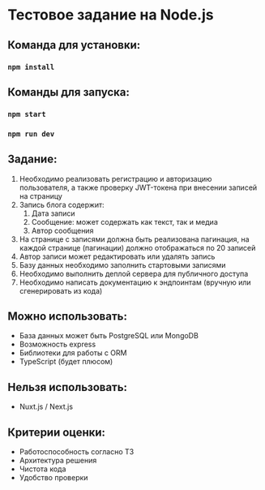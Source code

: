 # Тестовое задание на Node.js

## Команда для установки:

### `npm install`

## Команды для запуска:

### `npm start`

### `npm run dev`

## Задание:

1. Необходимо реализовать регистрацию и авторизацию пользователя, а также проверку JWT-токена при внесении записей на страницу
2. Запись блога содержит:
   1. Дата записи
   2. Сообщение: может содержать как текст, так и медиа
   3. Автор сообщения
3. На странице с записями должна быть реализована пагинация, на каждой странице (пагинации) должно отображаться по 20 записей
4. Автор записи может редактировать или удалять запись
5. Базу данных необходимо заполнить стартовыми записями
6. Необходимо выполнить деплой сервера для публичного доступа
7. Необходимо написать документацию к эндпоинтам (вручную или сгенерировать из кода)

## Можно использовать:

- База данных может быть PostgreSQL или MongoDB
- Возможность express
- Библиотеки для работы с ORM
- TypeScript (будет плюсом)

## Нельзя использовать:

- Nuxt.js / Next.js

## Критерии оценки:

- Работоспособность согласно ТЗ
- Архитектура решения
- Чистота кода
- Удобство проверки
